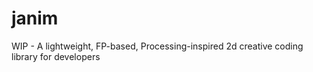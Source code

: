 # janim
WIP - A lightweight, FP-based, Processing-inspired 2d creative coding library for developers
